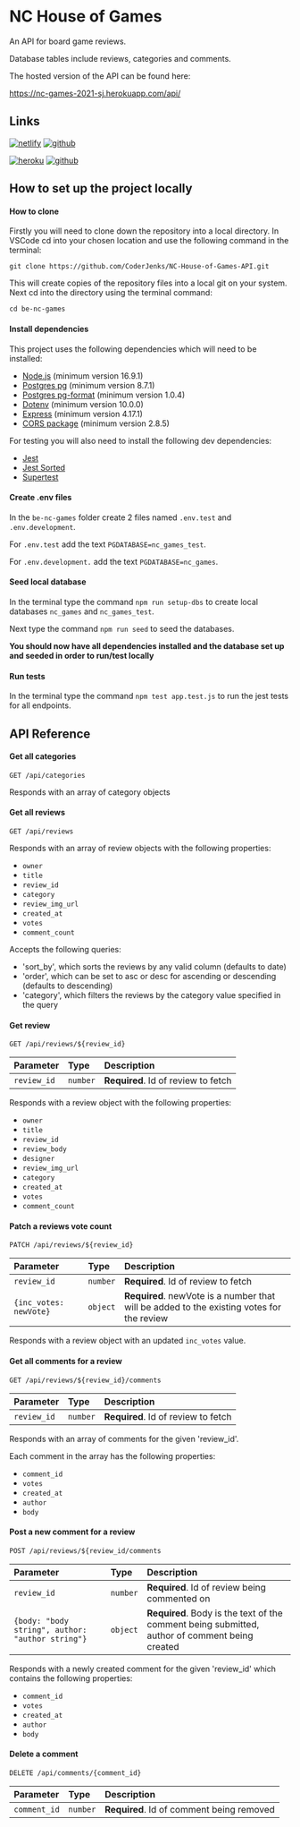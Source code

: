
# NC House of Games

An API for board game reviews.


Database tables include reviews, categories and comments. 


The hosted version of the API can be found here:

https://nc-games-2021-sj.herokuapp.com/api/
##  Links
[![netlify](https://img.shields.io/badge/NC_Games_Front_End_Hosted-000?color=blue&style=for-the-badge&logo=netlify&logoColor=white)](https://github.com/CoderJenks/nc-games.git)
[![github](https://img.shields.io/badge/NC_Games_Front_End_Repository-000?style=for-the-badge&logo=github&logoColor=white)](https://github.com/CoderJenks/nc-games.git)

[![heroku](https://img.shields.io/badge/NC_Games_Back_End_Hosted-000?color=purple&style=for-the-badge&logo=heroku&logoColor=white)](https://github.com/CoderJenks/NC-House-of-Games-API.git)
[![github](https://img.shields.io/badge/NC_Games_Back_End_Repository-000?style=for-the-badge&logo=github&logoColor=white)](https://github.com/CoderJenks/NC-House-of-Games-API.git)


## How to set up the project locally

#### How to clone
Firstly you will need to clone down the repository into a local directory.
In VSCode cd into your chosen location and use the following command in the terminal:

`git clone https://github.com/CoderJenks/NC-House-of-Games-API.git`

This will create copies of the repository files into a local git on your system.
Next cd into the directory using the terminal command:

`cd be-nc-games`



#### Install dependencies

This project uses the following dependencies which will need to be installed:
- [Node.js](https://docs.npmjs.com/downloading-and-installing-node-js-and-npm) (minimum version 16.9.1)
- [Postgres pg](https://www.npmjs.com/package/pg) (minimum version 8.7.1) 
- [Postgres pg-format](https://www.npmjs.com/package/pg-format) (minimum version 1.0.4)
- [Dotenv](https://www.npmjs.com/package/dotenv) (minimum version 10.0.0) 
- [Express](https://www.npmjs.com/package/express) (minimum version 4.17.1) 
- [CORS package](https://expressjs.com/en/resources/middleware/cors.html) (minimum version 2.8.5)

For testing you will also need to install the following dev dependencies:
- [Jest](https://jestjs.io/docs/getting-started)
- [Jest Sorted](https://www.npmjs.com/package/jest-sorted)
- [Supertest](https://www.npmjs.com/package/supertest)



#### Create .env files
In the `be-nc-games` folder create 2 files named `.env.test` and `.env.development`.

For `.env.test` add the text `PGDATABASE=nc_games_test`.

For `.env.development.` add the text `PGDATABASE=nc_games`.



#### Seed local database
In the terminal type the command `npm run setup-dbs` to create local databases `nc_games` and `nc_games_test`.

Next type the command `npm run seed` to seed the databases.

**You should now have all dependencies installed and the database set up and seeded in order to run/test locally**

#### Run tests

In the terminal type the command `npm test app.test.js` to run the jest tests for all endpoints.


## API Reference

#### Get all categories

```http
GET /api/categories
```

Responds with an array of category objects
#### Get all reviews

```http
GET /api/reviews
```
Responds with an array of review objects with the following properties:
- `owner`
- `title`
- `review_id`
- `category`
- `review_img_url`
- `created_at`
- `votes`
- `comment_count`


Accepts the following queries:
- 'sort_by', which sorts the reviews by any valid column (defaults to date)
- 'order', which can be set to asc or desc for ascending or descending (defaults to descending)
- 'category', which filters the reviews by the category value specified in the query


#### Get review

```http
GET /api/reviews/${review_id}
```

| Parameter | Type     | Description                       |
| :-------- | :------- | :-------------------------------- |
| `review_id`      | `number` | **Required**. Id of review to fetch |


Responds with a review object with the following properties:
- `owner`
- `title`
- `review_id`
- `review_body`
- `designer`
- `review_img_url`
- `category`
- `created_at`
- `votes`
- `comment_count`

#### Patch a reviews vote count

```http
PATCH /api/reviews/${review_id}
```

| Parameter | Type     | Description                       |
| :-------- | :------- | :-------------------------------- |
| `review_id`      | `number` | **Required**. Id of review to fetch |
| `{inc_votes: newVote}` | `object` | **Required**. newVote is a number that will be added to the existing votes for the review |

 Responds with a review object with an updated `inc_votes` value.    


#### Get all comments for a review

```http
GET /api/reviews/${review_id}/comments
```

| Parameter | Type     | Description                       |
| :-------- | :------- | :-------------------------------- |
| `review_id`      | `number` | **Required**. Id of review to fetch |

Responds with an array of comments for the given 'review_id'.

Each comment in the array has the following properties:
- `comment_id`
- `votes`
- `created_at`
- `author`
- `body`


#### Post a new comment for a review

```http
POST /api/reviews/${review_id/comments
```

| Parameter | Type     | Description                       |
| :-------- | :------- | :-------------------------------- |
| `review_id`      | `number` | **Required**. Id of review being commented on |
| `{body: "body string", author: "author string"}`      | `object` | **Required**. Body is the text of the comment being submitted, author of comment being created |


Responds with a newly created comment for the given 'review_id' which contains the following properties:
- `comment_id`
- `votes`
- `created_at`
- `author`
- `body`

#### Delete a comment

```http
DELETE /api/comments/{comment_id}
```

| Parameter | Type     | Description                       |
| :-------- | :------- | :-------------------------------- |
| `comment_id`      | `number` | **Required**. Id of comment being removed |
